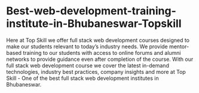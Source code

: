 # Best-web-development-training-institute-in-Bhubaneswar-Topskill
Here at Top Skill we offer full stack web development courses designed to make our students relevant to today’s industry needs. We provide mentor-based training to our students with access to online forums and alumni networks to provide guidance even after completion of the course. With our full stack web development course we cover the latest in-demand technologies, industry best practices, company insights and more at Top Skill - One of the best full stack web development institutes in Bhubaneswar.  
